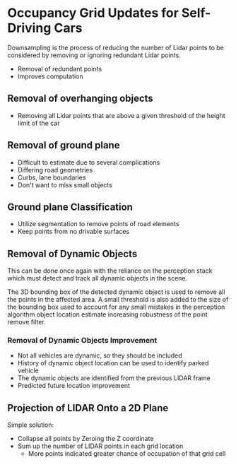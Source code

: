 # Occupancy Grid Updates for Self-Driving Cars

Downsampling is the process of reducing the number of Lidar points to be considered by removing or ignoring redundant Lidar points.

* Removal of redundant points
* Improves computation

## Removal of overhanging objects

* Removing all Lidar points that are above a given threshold of the height limit of the car

## Removal of ground plane

* Difficult to estimate due to several complications
* Differing road geometries
* Curbs, lane boundaries
* Don't want to miss small objects

## Ground plane Classification

* Utilize segmentation to remove points of road elements
* Keep points from no drivable surfaces

## Removal of Dynamic Objects

This can be done once again with the reliance on the perception stack which must detect and track all dynamic objects in the scene.

The 3D bounding box of the detected dynamic object is used to remove all the points in the affected area. A small threshold is also added to the size of the bounding box used to account for any small mistakes in the perception algorithm object location estimate increasing robustness of the point remove filter.

### Removal of Dynamic Objects Improvement

* Not all vehicles are dynamic, so they should be included
* History of dynamic object location can be used to identify parked vehicle
* The dynamic objects are identified from the previous
LIDAR frame
* Predicted future location improvement

## Projection of LIDAR Onto a 2D Plane

Simple solution:

* Collapse all points by Zeroing the Z coordinate
* Sum up the number of LIDAR points in each grid location
  * More points indicated greater chance of occupation of that grid cell
